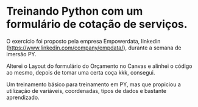 # Treinando Python com um formulário de cotação de serviços.

O exercício foi proposto pela empresa Empowerdata, linkedin (https://www.linkedin.com/company/empdata/), durante a semana de imersão PY.

Alterei o Layout do formulário do Orçamento no Canvas e alinhei o código ao mesmo, depois de tomar uma certa coça kkk, consegui.

Um treinamento básico para treinamento em PY, mas que propiciou a utilização de variáveis, coordenadas, tipos de dados e bastante aprendizado.
